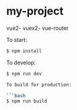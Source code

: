 # my-project
vue2- vuex2- vue-router

To start:

```bash
$ npm install
```

To develop:

```bash
$ npm run dev

To build for production:

```bash
$ npm run build
```

